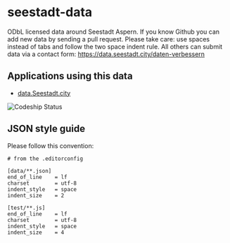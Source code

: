 # seestadt-data
ODbL licensed data around Seestadt Aspern. If you know Github you can add new data by sending a pull request. Please take care: use spaces instead of tabs and follow the two space indent rule. All others can submit data via a contact form: https://data.seestadt.city/daten-verbessern

## Applications using this data

* [data.Seestadt.city](https://data.seestadt.city/)

![Codeship Status](https://codeship.com/projects/8f675f20-c5c8-0133-eff4-62db56d637b3/status?branch=master)

## JSON style guide

Please follow this convention:

```
# from the .editorconfig

[data/**.json]
end_of_line    = lf
charset        = utf-8
indent_style   = space
indent_size    = 2

[test/**.js]
end_of_line    = lf
charset        = utf-8
indent_style   = space
indent_size    = 4
```
